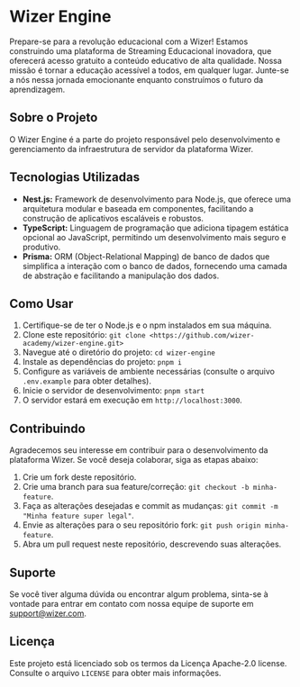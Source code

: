 # Wizer Engine

Prepare-se para a revolução educacional com a Wizer! Estamos construindo uma plataforma de Streaming Educacional inovadora, que oferecerá acesso gratuito a conteúdo educativo de alta qualidade. Nossa missão é tornar a educação acessível a todos, em qualquer lugar. Junte-se a nós nessa jornada emocionante enquanto construímos o futuro da aprendizagem.

## Sobre o Projeto

O Wizer Engine é a parte do projeto responsável pelo desenvolvimento e gerenciamento da infraestrutura de servidor da plataforma Wizer.

## Tecnologias Utilizadas

- **Nest.js:** Framework de desenvolvimento para Node.js, que oferece uma arquitetura modular e baseada em componentes, facilitando a construção de aplicativos escaláveis e robustos.
- **TypeScript:** Linguagem de programação que adiciona tipagem estática opcional ao JavaScript, permitindo um desenvolvimento mais seguro e produtivo.
- **Prisma:** ORM (Object-Relational Mapping) de banco de dados que simplifica a interação com o banco de dados, fornecendo uma camada de abstração e facilitando a manipulação dos dados.

## Como Usar

1. Certifique-se de ter o Node.js e o npm instalados em sua máquina.
2. Clone este repositório: `git clone <https://github.com/wizer-academy/wizer-engine.git>`
3. Navegue até o diretório do projeto: `cd wizer-engine`
4. Instale as dependências do projeto: `pnpm i`
5. Configure as variáveis de ambiente necessárias (consulte o arquivo `.env.example` para obter detalhes).
6. Inicie o servidor de desenvolvimento: `pnpm start`
7. O servidor estará em execução em `http://localhost:3000`.

## Contribuindo

Agradecemos seu interesse em contribuir para o desenvolvimento da plataforma Wizer. Se você deseja colaborar, siga as etapas abaixo:

1. Crie um fork deste repositório.
2. Crie uma branch para sua feature/correção: `git checkout -b minha-feature`.
3. Faça as alterações desejadas e commit as mudanças: `git commit -m "Minha feature super legal"`.
4. Envie as alterações para o seu repositório fork: `git push origin minha-feature`.
5. Abra um pull request neste repositório, descrevendo suas alterações.

## Suporte

Se você tiver alguma dúvida ou encontrar algum problema, sinta-se à vontade para entrar em contato com nossa equipe de suporte em <support@wizer.com>.

## Licença

Este projeto está licenciado sob os termos da Licença Apache-2.0 license. Consulte o arquivo `LICENSE` para obter mais informações.
